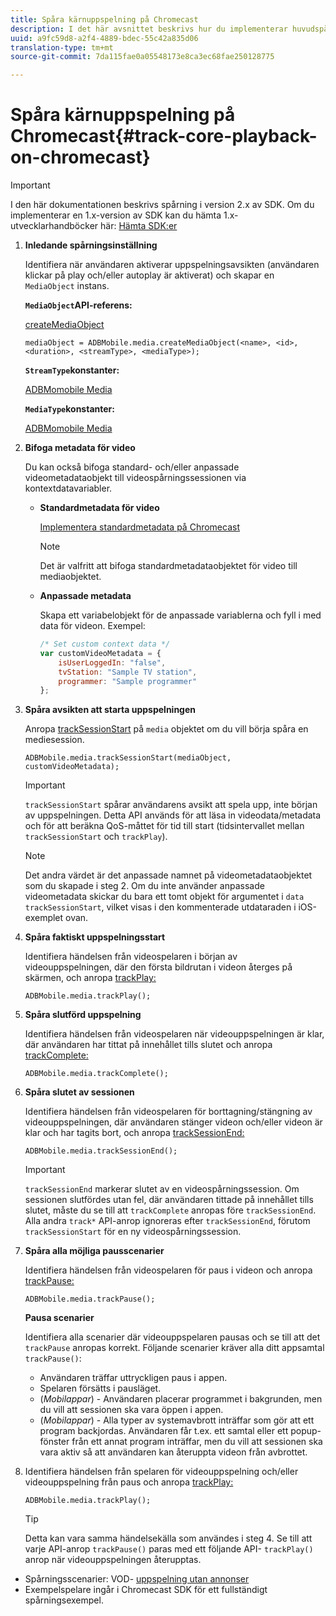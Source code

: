 ```yaml
---
title: Spåra kärnuppspelning på Chromecast
description: I det här avsnittet beskrivs hur du implementerar huvudspårning med Media SDK på Chromecast.
uuid: a9fc59d8-a2f4-4889-bdec-55c42a835d06
translation-type: tm+mt
source-git-commit: 7da115fae0a05548173e8ca3ec68fae250128775

---
```



# Spåra kärnuppspelning på Chromecast{#track-core-playback-on-chromecast}

>[!IMPORTANT]
>
>I den här dokumentationen beskrivs spårning i version 2.x av SDK. Om du implementerar en 1.x-version av SDK kan du hämta 1.x-utvecklarhandböcker här: [Hämta SDK:er](/help/sdk-implement/download-sdks.md)

1. **Inledande spårningsinställning**

   Identifiera när användaren aktiverar uppspelningsavsikten (användaren klickar på play och/eller autoplay är aktiverat) och skapar en `MediaObject` instans.

   **`MediaObject`API-referens:**

   [createMediaObject](https://adobe-marketing-cloud.github.io/media-sdks/reference/chromecast/ADBMobile.media.html#.createMediaObject)

   ```
   mediaObject = ADBMobile.media.createMediaObject(<name>, <id>, <duration>, <streamType>, <mediaType>); 
   ```

   **`StreamType`konstanter:**

   [ADBMomobile Media](https://adobe-marketing-cloud.github.io/media-sdks/reference/chromecast/ADBMobile.media.html#.StreamType)

   **`MediaType`konstanter:**

   [ADBMomobile Media](https://adobe-marketing-cloud.github.io/media-sdks/reference/chromecast/ADBMobile.media.html#.MediaType)

1. **Bifoga metadata för video**

   Du kan också bifoga standard- och/eller anpassade videometadataobjekt till videospårningssessionen via kontextdatavariabler.

   * **Standardmetadata för video**

      [Implementera standardmetadata på Chromecast](/help/sdk-implement/track-av-playback/impl-std-metadata/impl-std-metadata-chromecast.md)

      >[!NOTE]
      >
      >Det är valfritt att bifoga standardmetadataobjektet för video till mediaobjektet.

   * **Anpassade metadata**

      Skapa ett variabelobjekt för de anpassade variablerna och fyll i med data för videon. Exempel:

      ```js
      /* Set custom context data */ 
      var customVideoMetadata = { 
          isUserLoggedIn: "false", 
          tvStation: "Sample TV station", 
          programmer: "Sample programmer" 
      };
      ```

1. **Spåra avsikten att starta uppspelningen**

   Anropa [trackSessionStart](https://adobe-marketing-cloud.github.io/media-sdks/reference/chromecast/ADBMobile.media.html#.trackSessionStart) på `media` objektet om du vill börja spåra en mediesession.

   ```
   ADBMobile.media.trackSessionStart(mediaObject, customVideoMetadata);
   ```

   >[!IMPORTANT]
   >
   >`trackSessionStart` spårar användarens avsikt att spela upp, inte början av uppspelningen. Detta API används för att läsa in videodata/metadata och för att beräkna QoS-måttet för tid till start (tidsintervallet mellan `trackSessionStart` och `trackPlay`).

   >[!NOTE]
   >
   >Det andra värdet är det anpassade namnet på videometadataobjektet som du skapade i steg 2. Om du inte använder anpassade videometadata skickar du bara ett tomt objekt för argumentet i `data` `trackSessionStart`, vilket visas i den kommenterade utdataraden i iOS-exemplet ovan.

1. **Spåra faktiskt uppspelningsstart**

   Identifiera händelsen från videospelaren i början av videouppspelningen, där den första bildrutan i videon återges på skärmen, och anropa [trackPlay:](https://adobe-marketing-cloud.github.io/media-sdks/reference/chromecast/ADBMobile.media.html#.trackPlay)

   ```
   ADBMobile.media.trackPlay();
   ```

1. **Spåra slutförd uppspelning**

   Identifiera händelsen från videospelaren när videouppspelningen är klar, där användaren har tittat på innehållet tills slutet och anropa [trackComplete:](https://adobe-marketing-cloud.github.io/media-sdks/reference/chromecast/ADBMobile.media.html#.trackComplete)

   ```
   ADBMobile.media.trackComplete();
   ```

1. **Spåra slutet av sessionen**

   Identifiera händelsen från videospelaren för borttagning/stängning av videouppspelningen, där användaren stänger videon och/eller videon är klar och har tagits bort, och anropa [trackSessionEnd:](https://adobe-marketing-cloud.github.io/media-sdks/reference/chromecast/ADBMobile.media.html#.trackSessionEnd)

   ```
   ADBMobile.media.trackSessionEnd();
   ```

   >[!IMPORTANT]
   >
   >`trackSessionEnd` markerar slutet av en videospårningssession. Om sessionen slutfördes utan fel, där användaren tittade på innehållet tills slutet, måste du se till att `trackComplete` anropas före `trackSessionEnd`. Alla andra `track*` API-anrop ignoreras efter `trackSessionEnd`, förutom `trackSessionStart` för en ny videospårningssession.

1. **Spåra alla möjliga pausscenarier**

   Identifiera händelsen från videospelaren för paus i videon och anropa [trackPause:](https://adobe-marketing-cloud.github.io/media-sdks/reference/chromecast/ADBMobile.media.html#.trackPause)

   ```
   ADBMobile.media.trackPause();
   ```

   **Pausa scenarier**

   Identifiera alla scenarier där videouppspelaren pausas och se till att det `trackPause` anropas korrekt. Följande scenarier kräver alla ditt appsamtal `trackPause()`:

   * Användaren träffar uttryckligen paus i appen.
   * Spelaren försätts i pausläget.
   * (*Mobilappar*) - Användaren placerar programmet i bakgrunden, men du vill att sessionen ska vara öppen i appen.
   * (*Mobilappar*) - Alla typer av systemavbrott inträffar som gör att ett program backjordas. Användaren får t.ex. ett samtal eller ett popup-fönster från ett annat program inträffar, men du vill att sessionen ska vara aktiv så att användaren kan återuppta videon från avbrottet.

1. Identifiera händelsen från spelaren för videouppspelning och/eller videouppspelning från paus och anropa [trackPlay:](https://adobe-marketing-cloud.github.io/media-sdks/reference/chromecast/ADBMobile.media.html#.trackComplete)

   ```
   ADBMobile.media.trackPlay();
   ```

   >[!TIP]
   >
   >Detta kan vara samma händelsekälla som användes i steg 4. Se till att varje API-anrop `trackPause()` paras med ett följande API- `trackPlay()` anrop när videouppspelningen återupptas.

* Spårningsscenarier: VOD- [uppspelning utan annonser](/help/sdk-implement/tracking-scenarios/vod-no-intrs-details.md)
* Exempelspelare ingår i Chromecast SDK för ett fullständigt spårningsexempel.

